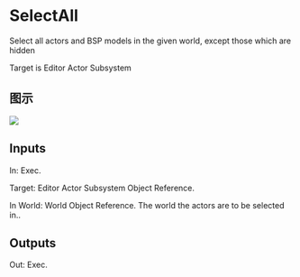 # SelectAll

Select all actors and BSP models in the given world, except those which are hidden

Target is Editor Actor Subsystem

## 图示

![]($-20221218-18513203.png)

## Inputs

In: Exec.

Target: Editor Actor Subsystem Object Reference.

In World: World Object Reference. The world the actors are to be selected in..  

## Outputs

Out: Exec.

